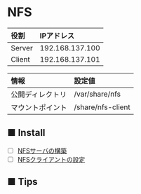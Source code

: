 # NFS
|役割|IPアドレス|
|:---|:---|
|Server|192.168.137.100|
|Client|192.168.137.101|

|情報|設定値|
|:---|:---|
|公開ディレクトリ|/var/share/nfs|
|マウントポイント|/share/nfs-client|

## ■ Install
- [ ] [NFSサーバの構築]()
- [ ] [NFSクライアントの設定]()

## ■ Tips
